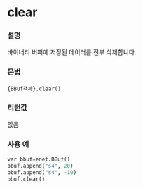 ﻿# clear

### 설명

바이너리 버퍼에 저장된 데이터를 전부 삭제합니다.


### 문법

`{BBuf객체}.clear()`


### 리턴값

없음


### 사용 예

```python
var bbuf=enet.BBuf()
bbuf.append("s4", 20)
bbuf.append("s4", -10)
bbuf.clear()
```
